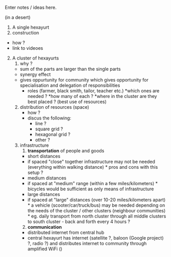 Enter notes / ideas here.

(in a desert)

1. A single hexayurt
 1. construction
 * how ?
 * link to videoes

2. A cluster of hexayurts
    1. why ?
      * sum of the parts are larger than the single parts
      * synergy effect
      * gives oppurtunity for community which gives opportunity for specialisation and delegation of responsibilities
        * roles (farmer, black smith, tailor, teacher etc.)
          *which ones are needed ?
          *how many of each ?
          *where in the cluster are they best placed ? (best use of resources)
    2. distribution of resources (space)
        * how ?
        * discus the following:
          * line ?
          * square grid ?
          * hexagonal grid ?
          * other ?
    3. infrastructure
        1. **transportation** of people and goods
         * short distances
          * if spaced "close" together infrastructure may not be needed (everything within walking distance)
           * pros and cons with this setup ?
         * medium distances
          * if spaced at "medium" range (within a few miles/kilometers)
           * bicycles would be sufficient as only means of infrastructure
         * large distances
          * if spaced at "large" distances (over 10-20 miles/kilometers apart)
           * a vehicle (scooter/car/truck/bus) may be needed depending on the needs of the cluster / other clusters (neighbour communities)
           * eg. daily transport from north cluster through all middle clusters to south cluster - back and forth every 4 hours ?
        2. **communication**
         * distributed internet from central hub
          * central hexayurt has internet (satellite ?, baloon (Google project) ?, radio ?) and distributes internet to community through amplified WiFi ()
